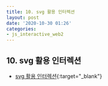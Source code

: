 ```yaml
---
title: 10. svg 활용 인터렉션
layout: post
date: '2020-10-30 01:26'
categories:
- js_interactive_web2
---
```


## 10. svg 활용 인터렉션

* [svg 활용 인터렉션](https://hyungju-lee.github.io/hyungju-lee-interactions/scroll-interaction-4/index.html){:target="_blank"}

